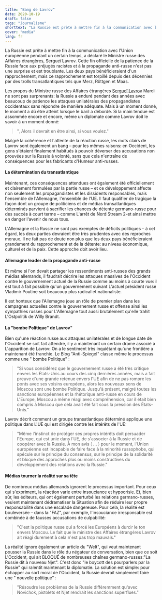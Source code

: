 ```yaml
---
title: "Bang de Lavrov"
date: 2020-10-19
draft: false
tags: "Journalisme"
shorttext: "La Russie est prête à mettre fin à la communication avec l'Union européenne pour un certain temps, a déclaré le ministre russe des Affaires étrangères Sergueï Lavrov."
cover: "media"
lang: fr
---
```


La Russie est prête à mettre fin à la communication avec l'Union européenne pendant un certain temps, a déclaré le Ministre russe des Affaires étrangères, Sergueï Lavrov. Cette fin officielle de la patience de la Russie face aux préjugés racistes et à la propagande anti-russe n'est pas une surprise et est troublante. Les deux pays bénéficieraient d'un rapprochement, mais ce rapprochement est torpillé depuis des décennies par des trolls transatlantiques tels que Merz, Röttgen et Maas.

Les propos du Ministre russe des Affaires étrangères [Sergueï Lavrov](https://de.sputniknews.com/politik/20201013328151463-lawrow-schliesst-stopp-von-dialog-zwischen-russland-und-eu-nicht-aus/ "Lawrow schließt Stopp von Dialog zwischen Russland und EU nicht aus") Mardi ne sont pas surprenants: la Russie a enduré pendant des années avec beaucoup de patience les attaques unilatérales des propagandistes occidentaux sans répondre de manière adéquate. Mais à un moment donné, le moment a dû être atteint lorsque le baril a débordé. Si la main tendue est assommée encore et encore, même un diplomate comme Lavrov doit le savoir à un moment donné:

> ", Alors il devrait en être ainsi, si vous voulez."

Malgré la cohérence et l'attente de la réaction russe, les mots clairs de Lavrov sont également un bang – pour les mêmes raisons: en Occident, les gens s'étaient finalement habitués à pouvoir déverser des accusations non prouvées sur la Russie à volonté, sans que cela n'entraîne de conséquences pour les fabricants d'Humeur anti-russes.

#### La détermination du transatlantique

Maintenant, ces conséquences attendues ont également été officiellement et clairement formulées par la partie russe – et ce développement affecte non seulement les propagandistes et les dissidents responsables, mais l'ensemble de l'Allemagne, l'ensemble de l'UE. Il faut qualifier de tragique la façon dont un groupe de politiciens et de médias transatlantiques déterminés parvient à sacrifier les chances de détente germano-russe pour des succès à court terme – comme L'arrêt de Nord Stream 2-et ainsi mettre en danger l'avenir de nous tous.

L'Allemagne et la Russie ne sont pas exemptes de déficits politiques – à cet égard, les deux parties devraient être très prudentes avec des reproches moraux. Il ne fait pas de doute non plus que les deux pays bénéficieraient grandement du rapprochement et de la détente: au niveau économique, culturel et de la paix. Cette approche doit avoir lieu.

#### Allemagne leader de la propagande anti-russe

Et même si l'on devait partager les ressentiments anti-russes des grands médias allemands, il faudrait décrire les attaques massives de l'Occident contre le gouvernement actuel de la Russie comme au moins à courte vue: il est tout à fait possible qu'un gouvernement suivant L'actuel président russe Vladimir Poutine soit beaucoup plus radical et nationaliste.

Il est honteux que l'Allemagne joue un rôle de premier plan dans les campagnes actuelles contre le gouvernement russe et offense ainsi les sympathies russes pour L'Allemagne tout aussi brutalement qu'elle trahit L'Ostpolitik de Willy Brandt.

#### La "bombe Politique" de Lavrov"

Bien qu'une réaction russe aux attaques unilatérales et de longue date de l'Occident se soit fait attendre, il y a maintenant un certain drame associé à L'apparition de Lavrov: On a le sentiment très inquiétant qu'une frontière a maintenant été franchie. Le Blog "Anti-Spiegel" classe même le processus comme une " bombe Politique" :

> "Si vous considérez que le gouvernement russe a été très critique envers les États-Unis au cours des cinq dernières années, mais a fait preuve d'une grande retenue envers l'UE afin de ne pas rompre les ponts avec ses voisins européens, alors les nouveaux sons de Moscou sont une bombe Politique. Jusqu'à présent, malgré toutes les sanctions européennes et la rhétorique anti-russe en cours de L'Europe, Moscou a même réagi avec compréhension, car il était bien compris à Moscou que cela avait été fait sous la pression des États-Unis."

Lavrov décrit comment un groupe transatlantique déterminé applique une politique dans L'UE qui est dirigée contre les intérêts de l'UE:

> "Même l'instinct de protéger ses propres intérêts doit persuader l'Europe, qui est unie dans l'UE, de s'associer à la Russie et de coopérer avec la Russie. À mon avis ( ... ) pour le moment, l'Union européenne est incapable de faire face à la minorité russophobe, qui spécule sur le principe du consensus, sur le principe de la solidarité et bloque des approches plus ou moins constructives du développement des relations avec la Russie."

#### Médias tourner la réalité sur sa tête

De nombreux médias allemands ignorent le processus important. Pour ceux qui s'expriment, la réaction varie entre insouciance et hypocrisie. Et, bien sûr, les éditeurs, qui ont également perturbé les relations germano-russes, veulent maintenant dédramatiser la Situation afin de réduire leur propre responsabilité dans une escalade dangereuse. Pour cela, la réalité est bouleversée – dans la "FAZ", par exemple, l'insouciance irresponsable est combinée à de fausses accusations de culpabilité:

> "C'est la politique russe qui a forcé les Européens à durcir le ton envers Moscou. Le fait que le ministre des Affaires étrangères Lavrov ait réagi durement à cela n'est pas trop mauvais."

La réalité ignore également un article du "Welt", qui veut maintenant pousser la Russie dans le rôle du négateur de conversation, bien que ce soit L'Occident, qui ait BLOQUÉ de nombreuses chaînes germano-russes:"La Russie dit à nouveau Njet". C'est donc "le boycott des pourparlers par la Russie" qui ralentit maintenant la diplomatie. La solution est simple: pour échapper au sort moral de l'Occident, la Russie devrait simplement faire une " nouvelle politique" :

> "Résoudre les problèmes de la Russie différemment qu'avec Novichok, pistolets et Njet rendrait les sanctions superflues."
